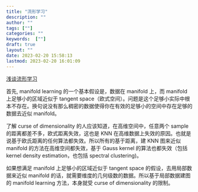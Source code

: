 ```yaml
---
title: "流形学习"
description: ""
author: ""
tags: [""]
categories: ""
keywords:  [""]
draft: true
layout: ""
date: 2023-02-20 15:58:13
lastmod: 2023-02-20 16:01:09
---
```




[浅谈流形学习](https://blog.pluskid.org/archives/533)



首先, manifold learning 的一个基本假设是，数据在 manifold 上，而 manifold 上足够小的区域近似于 tangent space（欧式空间）。问题是这个足够小实际中根本不存在。换句说没有那么稠密的数据使得你在有效的足够小的空间中存在足够的数据去近似 manifold。

了解 curse of dimensionality 的人应该知道，在高维空间中，任意两个 sample 的距离都差不多，欧式距离失效，这也是 KNN 在高维数据上失效的原因。也就是说基于欧氏距离的任何算法都失效。所以所有的基于距离，建 KNN 图来近似 manifold 的方法在高维空间都失效，基于 Gauss kernel 的算法也都失效（包括 kernel density estimation，也包括 spectral clustering)。

如果想满足 manifold 上足够小的区域近似于 tangent space 的假设，去用局部数据来近似 manifold 的话，就需要维度的几何级数的数据。所以基于局部数据建图的 manifold learning 方法，本身就受 curse of dimensionality 的限制。
